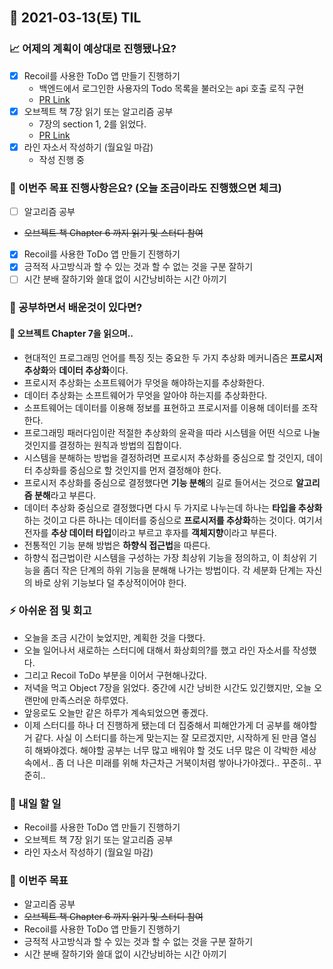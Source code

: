 ## 📆 2021-03-13(토) TIL

### 📈 어제의 계획이 예상대로 진행됐나요?
- [x] Recoil를 사용한 ToDo 앱 만들기 진행하기
  - 백엔드에서 로그인한 사용자의 Todo 목록을 불러오는 api 호출 로직 구현
  - [PR Link](https://github.com/saseungmin/Recoil_ToDo/pull/59)
- [x] 오브젝트 책 7장 읽기 또는 알고리즘 공부
  - 7장의 section 1, 2를 읽었다.
  - [PR Link](https://github.com/saseungmin/reading_books_record_repository/pull/43)
- [x] 라인 자소서 작성하기 (월요일 마감)
  - 작성 진행 중

### 🦄 이번주 목표 진행사항은요? (오늘 조금이라도 진행했으면 체크)
- [ ] 알고리즘 공부
- ~~오브젝트 책 Chapter 6 까지 읽기 및 스터디 참여~~
- [x] Recoil를 사용한 ToDo 앱 만들기 진행하기
- [x] 긍적적 사고방식과 할 수 있는 것과 할 수 없는 것을 구분 잘하기
- [ ] 시간 분배 잘하기와 쓸대 없이 시간낭비하는 시간 아끼기

### 🤔 공부하면서 배운것이 있다면?

#### 📌 오브젝트 Chapter 7을 읽으며..
- 현대적인 프로그래밍 언어를 특징 짓는 중요한 두 가지 추상화 메커니즘은 **프로시저 추상화**와 **데이터 추상화**이다.
- 프로시저 추상화는 소프트웨어가 무엇을 해야하는지를 추상화한다.
- 데이터 추상화는 소프트웨어가 무엇을 알아야 하는지를 추상화한다.
- 소프트웨어는 데이터를 이용해 정보를 표현하고 프로시저를 이용해 데이터를 조작한다.
- 프로그래밍 패러다임이란 적절한 추상화의 윤곽을 따라 시스템을 어떤 식으로 나눌 것인지를 결정하는 원칙과 방법의 집합이다.
- 시스템을 분해하는 방법을 결정하려면 프로시저 추상화를 중심으로 할 것인지, 데이터 추상화를 중심으로 할 것인지를 먼저 결정해야 한다.
- 프로시저 추상화를 중심으로 결정했다면 **기능 분해**의 길로 들어서는 것으로 **알고리즘 분해**라고 부른다.
- 데이터 추상화 중심으로 결정했다면 다시 두 가지로 나누는데 하나는 **타입을 추상화** 하는 것이고 다른 하나는 데이터를 중심으로 **프로시저를 추상화**하는 것이다. 여기서 전자를 **추상 데이터 타입**이라고 부르고 후자를 **객체지향**이라고 부른다.
- 전통적인 기능 분해 방법은 **하향식 접근법**을 따른다. 
- 하향식 접근법이란 시스템을 구성하는 가장 최상위 기능을 정의하고, 이 최상위 기능을 좀더 작은 단계의 하위 기능을 분해해 나가는 방법이다. 각 세분화 단계는 자신의 바로 상위 기능보다 덜 추상적이어야 한다.

### ⚡ 아쉬운 점 및 회고
- 오늘을 조금 시간이 늦었지만, 계획한 것을 다했다.
- 오늘 일어나서 새로하는 스터디에 대해서 화상회의?를 했고 라인 자소서를 작성했다.
- 그리고 Recoil ToDo 부분을 이어서 구현해나갔다.
- 저녁을 먹고 Object 7장을 읽었다. 중간에 시간 낭비한 시간도 있긴했지만, 오늘 오랜만에 만족스러운 하루였다.
- 앞응로도 오늘만 같은 하루가 계속되었으면 좋겠다.
- 이제 스터디를 하나 더 진행하게 됐는데 더 집중해서 피해안가게 더 공부를 해야할 거 같다. 사실 이 스터디를 하는게 맞는지는 잘 모르겠지만, 시작하게 된 만큼 열심히 해봐야겠다. 해야할 공부는 너무 많고 배워야 할 것도 너무 많은 이 각박한 세상속에서.. 좀 더 나은 미래를 위해 차근차근 거북이처렴 쌓아나가야겠다.. 꾸준히.. 꾸준히..

### 🚀 내일 할 일
- Recoil를 사용한 ToDo 앱 만들기 진행하기
- 오브젝트 책 7장 읽기 또는 알고리즘 공부
- 라인 자소서 작성하기 (월요일 마감)

### 🎯 이번주 목표
- 알고리즘 공부
- ~~오브젝트 책 Chapter 6 까지 읽기 및 스터디 참여~~
- Recoil를 사용한 ToDo 앱 만들기 진행하기
- 긍적적 사고방식과 할 수 있는 것과 할 수 없는 것을 구분 잘하기
- 시간 분배 잘하기와 쓸대 없이 시간낭비하는 시간 아끼기